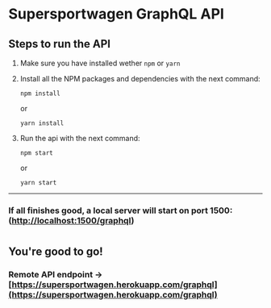 # Supersportwagen GraphQL API

## Steps to run the API

1.  Make sure you have installed wether `npm` or `yarn`
2.  Install all the NPM packages and dependencies with the next command:

    >

        npm install

    or

    >

        yarn install

3.  Run the api with the next command:

    >

        npm start

    or

    >

        yarn start

---

### If all finishes good, a local server will start on port 1500:([http://localhost:1500/graphql](http://localhost:1500/graphql))

#

## You're good to go!

### Remote API endpoint -> [https://supersportwagen.herokuapp.com/graphql](https://supersportwagen.herokuapp.com/graphql)


